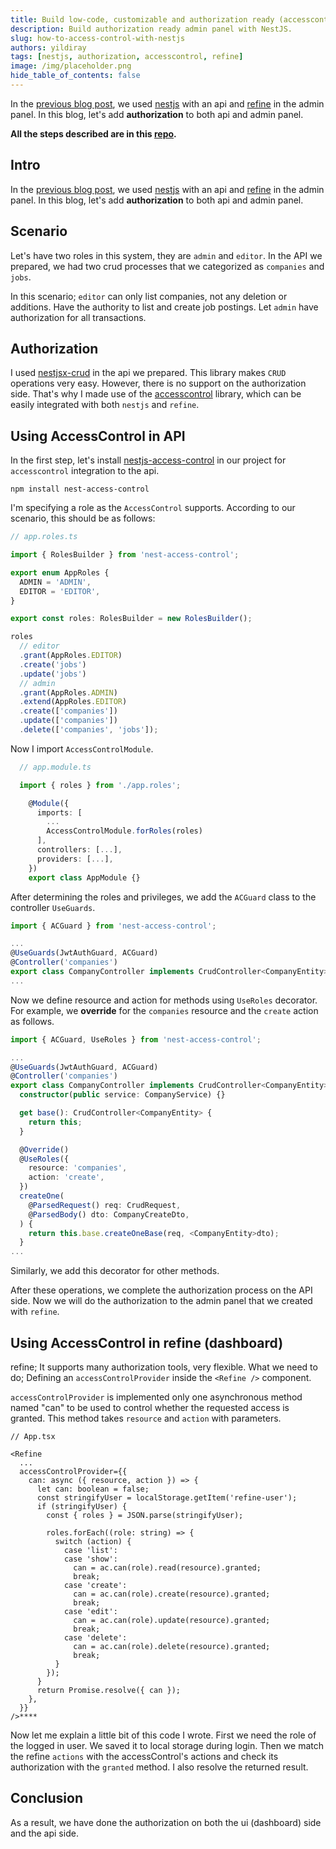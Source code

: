 ```yaml
---
title: Build low-code, customizable and authorization ready (accesscontrol) admin panel with NestJS.
description: Build authorization ready admin panel with NestJS.
slug: how-to-access-control-with-nestjs
authors: yildiray
tags: [nestjs, authorization, accesscontrol, refine]
image: /img/placeholder.png
hide_table_of_contents: false
---
```


In the [previous blog post](https://refine.dev/blog/customizable-admin-panel-with-nestjs), we used [nestjs](https://nestjs.com) with an api and [refine](https://refine.dev) in the admin panel. In this blog, let's add **authorization** to both api and admin panel.

<!--truncate-->

**All the steps described are in this [repo](https://github.com/refinedev/refine-hackathon/tree/main/job-posting-app).**

## Intro

In the [previous blog post](https://dev.to/pankod/build-fast-and-customizable-admin-panel-with-nestjs-291), we used [nestjs](https://nestjs.com) with an api and [refine](https://refine.dev) in the admin panel. In this blog, let's add **authorization** to both api and admin panel.

## Scenario
Let's have two roles in this system, they are `admin` and `editor`. In the API we prepared, we had two crud processes that we categorized as `companies` and `jobs`.

In this scenario; `editor` can only list companies, not any deletion or additions. Have the authority to list and create job postings. Let `admin` have authorization for all transactions.

## Authorization

I used [nestjsx-crud](https://github.com/nestjsx/crud) in the api we prepared. This library makes `CRUD` operations very easy. However, there is no support on the authorization side. That's why I made use of the [accesscontrol](https://github.com/onury/accesscontrol) library, which can be easily integrated with both `nestjs` and `refine`. 

## Using AccessControl in API

In the first step, let's install [nestjs-access-control](https://github.com/nestjsx/nest-access-control) in our project for `accesscontrol` integration to the api.

```
npm install nest-access-control
```

I'm specifying a role as the `AccessControl` supports. According to our scenario, this should be as follows:

```ts
// app.roles.ts

import { RolesBuilder } from 'nest-access-control';

export enum AppRoles {
  ADMIN = 'ADMIN',
  EDITOR = 'EDITOR',
}

export const roles: RolesBuilder = new RolesBuilder();

roles
  // editor
  .grant(AppRoles.EDITOR)
  .create('jobs')
  .update('jobs')
  // admin
  .grant(AppRoles.ADMIN)
  .extend(AppRoles.EDITOR)
  .create(['companies'])
  .update(['companies'])
  .delete(['companies', 'jobs']);
```

Now I import `AccessControlModule`.

```ts
  // app.module.ts

  import { roles } from './app.roles';

    @Module({
      imports: [
        ...
        AccessControlModule.forRoles(roles)
      ],
      controllers: [...],
      providers: [...],
    })
    export class AppModule {}
```

After determining the roles and privileges, we add the `ACGuard` class to the controller `UseGuards`.

```ts
import { ACGuard } from 'nest-access-control';

...
@UseGuards(JwtAuthGuard, ACGuard)
@Controller('companies')
export class CompanyController implements CrudController<CompanyEntity> {}
...
```

Now we define resource and action for methods using `UseRoles` decorator. For example, we **override** for the `companies` resource and the `create` action as follows.

```ts
import { ACGuard, UseRoles } from 'nest-access-control';

...
@UseGuards(JwtAuthGuard, ACGuard)
@Controller('companies')
export class CompanyController implements CrudController<CompanyEntity> {
  constructor(public service: CompanyService) {}

  get base(): CrudController<CompanyEntity> {
    return this;
  }

  @Override()
  @UseRoles({
    resource: 'companies',
    action: 'create',
  })
  createOne(
    @ParsedRequest() req: CrudRequest,
    @ParsedBody() dto: CompanyCreateDto,
  ) {
    return this.base.createOneBase(req, <CompanyEntity>dto);
  }
...
```

Similarly, we add this decorator for other methods.

After these operations, we complete the authorization process on the API side. Now we will do the authorization to the admin panel that we created with `refine`.

## Using AccessControl in refine (dashboard)

refine; It supports many authorization tools, very flexible. What we need to do; Defining an `accessControlProvider` inside the `<Refine />` component.

`accessControlProvider` is implemented only one asynchronous method named "can" to be used to control whether the requested access is granted. This method takes `resource` and `action` with parameters.

```tsx
// App.tsx

<Refine
  ...
  accessControlProvider={{
    can: async ({ resource, action }) => {
      let can: boolean = false;
      const stringifyUser = localStorage.getItem('refine-user');
      if (stringifyUser) {
        const { roles } = JSON.parse(stringifyUser);

        roles.forEach((role: string) => {
          switch (action) {
            case 'list':
            case 'show':
              can = ac.can(role).read(resource).granted;
              break;
            case 'create':
              can = ac.can(role).create(resource).granted;
              break;
            case 'edit':
              can = ac.can(role).update(resource).granted;
              break;
            case 'delete':
              can = ac.can(role).delete(resource).granted;
              break;
          }
        });
      }
      return Promise.resolve({ can });
    },
  }}
/>****
```

Now let me explain a little bit of this code I wrote. First we need the role of the logged in user. We saved it to local storage during login.
Then we match the refine `actions` with the accessControl's actions and check its authorization with the `granted` method. I also resolve the returned result.

## Conclusion
As a result, we have done the authorization on both the ui (dashboard) side and the api side.
